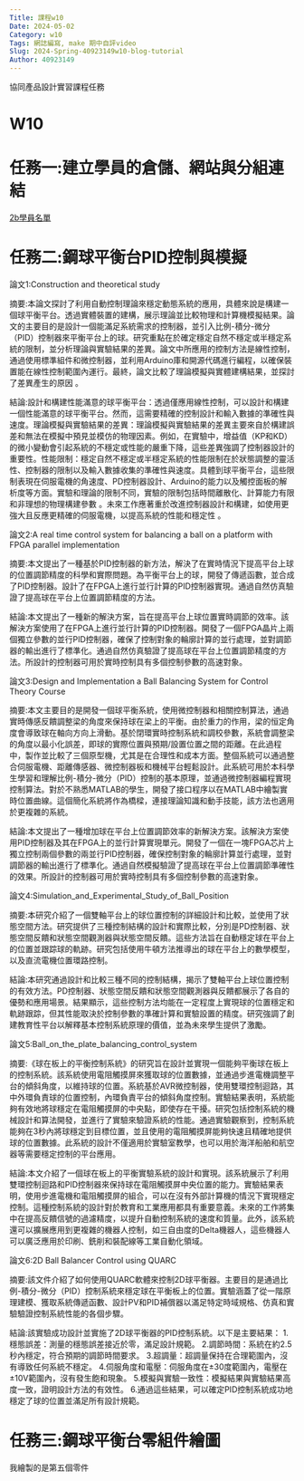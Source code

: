 ```yaml
---
Title: 課程w10
Date: 2024-05-02 
Category: w10
Tags: 網誌編寫, make 期中自評video
Slug: 2024-Spring-40923149w10-blog-tutorial
Author: 40923149
---
```


協同產品設計實習課程任務

<!-- PELICAN_END_SUMMARY -->

# W10
# 任務一:建立學員的倉儲、網站與分組連結
[2b學員名單](https://40923149r.github.io/cd2024/content/Brython.html)

# 任務二:鋼球平衡台PID控制與模擬
論文1:Construction and theoretical study

摘要:本論文探討了利用自動控制理論來穩定動態系統的應用，具體來說是構建一個球平衡平台。透過實體裝置的建構，展示理論並比較物理和計算機模擬結果。論文的主要目的是設計一個能滿足系統需求的控制器，並引入比例-積分-微分（PID）控制器來平衡平台上的球。研究重點在於確定穩定自然不穩定或半穩定系統的限制，並分析理論與實驗結果的差異。論文中所應用的控制方法是線性控制，通過使用標準組件和微控制器，並利用Arduino庫和開源代碼進行編程，以確保裝置能在線性控制範圍內運行。最終，論文比較了理論模擬與實體建構結果，並探討了差異產生的原因 。

結論:設計和構建性能滿意的球平衡平台：透過僅應用線性控制，可以設計和構建一個性能滿意的球平衡平台。然而，這需要精確的控制設計和輸入數據的準確性與速度。理論模擬與實驗結果的差異：理論模擬與實驗結果的差異主要來自於構建誤差和無法在模擬中預見並模仿的物理因素。例如，在實驗中，增益值（KP和KD）的微小變動會引起系統的不穩定或性能的嚴重下降，這些差異強調了控制器設計的重要性。性能限制：穩定自然不穩定或半穩定系統的性能限制在於狀態調整的靈活性、控制器的限制以及輸入數據收集的準確性與速度。具體到球平衡平台，這些限制表現在伺服電機的角速度、PD控制器設計、Arduino的能力以及觸控面板的解析度等方面。實驗和理論的限制不同，實驗的限制包括時間離散化、計算能力有限和非理想的物理構建參數 。未來工作應著重於改進控制器設計和構建，如使用更強大且反應更精確的伺服電機，以提高系統的性能和穩定性 。

論文2:A real time control system for balancing a ball on a platform with FPGA parallel implementation

摘要:本文提出了一種基於PID控制器的新方法，解決了在實時情況下提高平台上球的位置調節精度的科學和實際問題。為平衡平台上的球，開發了傳遞函數，並合成了PID控制器。設計了在FPGA上進行並行計算的PID控制器實現。通過自然仿真驗證了提高球在平台上位置調節精度的方法。

結論:本文提出了一種新的解決方案，旨在提高平台上球位置實時調節的效率。該解決方案使用了在FPGA上進行並行計算的PID控制器。開發了一個FPGA晶片上兩個獨立參數的並行PID控制器，確保了控制對象的輪廓計算的並行處理，並對調節器的輸出進行了標準化。通過自然仿真驗證了提高球在平台上位置調節精度的方法。所設計的控制器可用於實時控制具有多個控制參數的高速對象。

論文3:Design and Implementation a Ball Balancing System for Control Theory Course

摘要:本文主要目的是開發一個球平衡系統，使用微控制器和相關控制算法，通過實時傳感反饋調整梁的角度來保持球在梁上的平衡。由於重力的作用，梁的恒定角度會導致球在軸向方向上滑動。基於閉環實時控制系統和調校參數，系統會調整梁的角度以最小化誤差，即球的實際位置與預期/設置位置之間的距離。在此過程中，製作並比較了三個原型機，尤其是在合理性和成本方面。整個系統可以通過整合伺服電機、距離傳感器、微控制器板和機械平台輕鬆設計。此系統可用於本科學生學習和理解比例-積分-微分（PID）控制的基本原理，並通過微控制器編程實現控制算法。對於不熟悉MATLAB的學生，開發了接口程序以在MATLAB中繪製實時位置曲線。這個簡化系統將作為橋樑，連接理論知識和動手技能，該方法也適用於更複雜的系統。

結論:本文提出了一種增加球在平台上位置調節效率的新解決方案。該解決方案使用PID控制器及其在FPGA上的並行計算實現單元。開發了一個在一塊FPGA芯片上獨立控制兩個參數的兩並行PID控制器，確保控制對象的輪廓計算並行處理，並對調節器的輸出進行了標準化。通過自然模擬驗證了提高球在平台上位置調節準確性的效果。所設計的控制器可用於實時控制具有多個控制參數的高速對象。

論文4:Simulation_and_Experimental_Study_of_Ball_Position

摘要:本研究介紹了一個雙軸平台上的球位置控制的詳細設計和比較，並使用了狀態空間方法。研究提供了三種控制結構的設計和實際比較，分別是PD控制器、狀態空間反饋和狀態空間觀測器與狀態空間反饋。這些方法旨在自動穩定球在平台上的位置並跟踪球的軌跡。研究包括使用牛頓方法推導出的球在平台上的數學模型，以及直流電機位置環路控制。


結論:本研究通過設計和比較三種不同的控制結構，揭示了雙軸平台上球位置控制的有效方法。PD控制器、狀態空間反饋和狀態空間觀測器與反饋都展示了各自的優勢和應用場景。結果顯示，這些控制方法均能在一定程度上實現球的位置穩定和軌跡跟踪，但其性能取決於控制參數的準確計算和實驗設置的精度。研究強調了創建教育性平台以解釋基本控制系統原理的價值，並為未來學生提供了激勵。


論文5:Ball_on_the_plate_balancing_control_system

摘要:《球在板上的平衡控制系統》的研究旨在設計並實現一個能夠平衡球在板上的控制系統。該系統使用電阻觸摸屏來獲取球的位置數據，並通過步進電機調整平台的傾斜角度，以維持球的位置。系統基於AVR微控制器，使用雙環控制迴路，其中外環負責球的位置控制，內環負責平台的傾斜角度控制。實驗結果表明，系統能夠有效地將球穩定在電阻觸摸屏的中央點，即使存在干擾。研究包括控制系統的機械設計和算法開發，並進行了實驗來驗證系統的性能。通過實驗觀察到，控制系統能夠在3秒內將球穩定到目標位置，並且使用的電阻觸摸屏能夠快速且精確地提供球的位置數據。此系統的設計不僅適用於實驗室教學，也可以用於海洋船舶和航空器等需要穩定控制的平台應用。

結論:本文介紹了一個球在板上的平衡實驗系統的設計和實現。該系統展示了利用雙環控制迴路和PID控制器來保持球在電阻觸摸屏中央位置的能力。實驗結果表明，使用步進電機和電阻觸摸屏的組合，可以在沒有外部計算機的情況下實現穩定控制。這種控制系統的設計對於教育和工業應用都具有重要意義。未來的工作將集中在提高反饋信號的過濾精度，以提升自動控制系統的速度和質量。此外，該系統還可以擴展應用到更複雜的機器人控制，如三自由度的Delta機器人，這些機器人可以廣泛應用於印刷、銑削和裝配線等工業自動化領域。

論文6:2D Ball Balancer Control using QUARC

摘要:該文件介紹了如何使用QUARC軟體來控制2D球平衡器。主要目的是通過比例-積分-微分（PID）控制系統來穩定球在平衡板上的位置。實驗涵蓋了從一階原理建模、獲取系統傳遞函數、設計PV和PID補償器以滿足特定時域規格、仿真和實驗驗證控制系統性能的各個步驟。

結論:該實驗成功設計並實施了2D球平衡器的PID控制系統。以下是主要結果：
1.穩態誤差：測量的穩態誤差接近於零，滿足設計規範。
2.調節時間：系統在約2.5秒內穩定，符合預期的調節時間要求。
3.超調量：超調量保持在合理範圍內，沒有導致任何系統不穩定。
4.伺服角度和電壓：伺服角度在±30度範圍內，電壓在±10V範圍內，沒有發生飽和現象。
5.模擬與實驗一致性：模擬結果與實驗結果高度一致，證明設計方法的有效性。
6.通過這些結果，可以確定PID控制系統成功地穩定了球的位置並滿足所有設計規範。

# 任務三:鋼球平衡台零組件繪圖
我繪製的是第五個零件